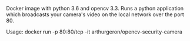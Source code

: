 Docker image with python 3.6 and opencv 3.3.
Runs a python application which broadcasts your camera's video on the local network over the port 80.

Usage:
    docker run -p 80:80/tcp -it arthurgeron/opencv-security-camera
